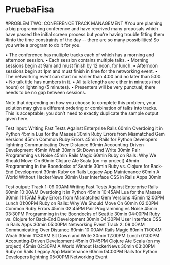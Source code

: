 # PruebaFisa

#PROBLEM TWO: CONFERENCE TRACK MANAGEMENT
#You are planning a big programming conference and have received many proposals which have passed the initial screen process but you're having trouble fitting them #into the time constraints of the day -- there are so many possibilities! So you write a program to do it for you.
 
• The conference has multiple tracks each of which has a morning and afternoon session.
• Each session contains multiple talks.
• Morning sessions begin at 9am and must finish by 12 noon, for lunch.
• Afternoon sessions begin at 1pm and must finish in time for the networking event.
• The networking event can start no earlier than 4:00 and no later than 5:00.
• No talk title has numbers in it.
• All talk lengths are either in minutes (not hours) or lightning (5 minutes).
• Presenters will be very punctual; there needs to be no gap between sessions.
 
Note that depending on how you choose to complete this problem, your solution may give a different ordering or combination of talks into tracks. This is acceptable; you don’t need to exactly duplicate the sample output given here.
 
Test input:
Writing Fast Tests Against Enterprise Rails 60min
Overdoing it in Python 45min
Lua for the Masses 30min
Ruby Errors from Mismatched Gem Versions 45min
Common Ruby Errors 45min
Rails for Python Developers lightning
Communicating Over Distance 60min
Accounting-Driven Development 45min
Woah 30min
Sit Down and Write 30min
Pair Programming vs Noise 45min
Rails Magic 60min
Ruby on Rails: Why We Should Move On 60min
Clojure Ate Scala (on my project) 45min
Programming in the Boondocks of Seattle 30min
Ruby vs. Clojure for Back-End Development 30min
Ruby on Rails Legacy App Maintenance 60min
A World Without HackerNews 30min
User Interface CSS in Rails Apps 30min
 
Test output:
Track 1:
09:00AM Writing Fast Tests Against Enterprise Rails 60min
10:00AM Overdoing it in Python 45min
10:45AM Lua for the Masses 30min
11:15AM Ruby Errors from Mismatched Gem Versions 45min
12:00PM Lunch
01:00PM Ruby on Rails: Why We Should Move On 60min
02:00PM Common Ruby Errors 45min
02:45PM Pair Programming vs Noise 45min
03:30PM Programming in the Boondocks of Seattle 30min
04:00PM Ruby vs. Clojure for Back-End Development 30min
04:30PM User Interface CSS in Rails Apps 30min
05:00PM Networking Event
Track 2:
09:00AM Communicating Over Distance 60min
10:00AM Rails Magic 60min
11:00AM Woah 30min
11:30AM Sit Down and Write 30min
12:00PM Lunch
01:00PM Accounting-Driven Development 45min
01:45PM Clojure Ate Scala (on my project) 45min
02:30PM A World Without HackerNews 30min
03:00PM Ruby on Rails Legacy App Maintenance 60min
04:00PM Rails for Python Developers lightning
05:00PM Networking Event
